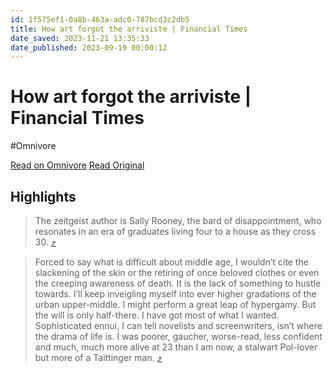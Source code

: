 ```yaml
---
id: 1f575ef1-0a8b-463a-adc0-787bcd3c2db5
title: How art forgot the arriviste | Financial Times
date_saved: 2023-11-21 13:35:33
date_published: 2023-09-19 00:00:12
---
```


# How art forgot the arriviste | Financial Times
#Omnivore

[Read on Omnivore](https://omnivore.app/me/https-archive-li-z-hd-5-r-18bf3cea3fb)
[Read Original](https://archive.li/zHd5r)

## Highlights

> The zeitgeist author is Sally Rooney, the bard of disappointment, who resonates in an era of graduates living four to a house as they cross 30. [⤴️](https://omnivore.app/me/https-archive-li-z-hd-5-r-18bf3cea3fb#e6020b84-84ad-46ff-a087-5136da676f11) 

> Forced to say what is difficult about middle age, I wouldn’t cite the slackening of the skin or the retiring of once beloved clothes or even the creeping awareness of death. It is the lack of something to hustle towards. I’ll keep inveigling myself into ever higher gradations of the urban upper-middle. I might perform a great leap of hypergamy. But the will is only half-there. I have got most of what I wanted. Sophisticated ennui, I can tell novelists and screenwriters, isn’t where the drama of life is. I was poorer, gaucher, worse-read, less confident and much, much more alive at 23 than I am now, a stalwart Pol-lover but more of a Taittinger man. [⤴️](https://omnivore.app/me/https-archive-li-z-hd-5-r-18bf3cea3fb#205f79ac-929e-4dbe-a287-d2b7464ce1a9) 


